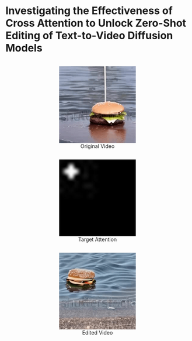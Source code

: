 # Investigating the Effectiveness of Cross Attention to Unlock Zero-Shot Editing of Text-to-Video Diffusion Models


<div align="center">
    <figure style="display: inline-block; text-align: center;">
      <img src="resources/original-burger.gif" alt="Caption 1" width="210" height="210" style="display: block;">  
      <figcaption>Original Video</figcaption>
    </figure>
    <figure style="display: inline-block; text-align: center;">
      <img src="resources/ezgif.com-animated-gif-maker.gif" alt="Caption 2" width="210" height="210" style="display: block;"> 
      <figcaption>Target Attention</figcaption>
    </figure>
    <figure style="display: inline-block; text-align: center;">
      <img src="resources/edited-burger.gif" alt="Caption 3" width="210" height="210" style="display: block;"> 
      <figcaption>Edited Video</figcaption>
    </figure>
</div>
